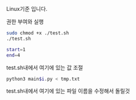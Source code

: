 Linux기준 입니다.

권한 부여와 실행
```bash
sudo chmod +x ./test.sh
./test.sh
```

```bash
start=1
end=4
```

test.sh내에서 여기에 있는 값 조절
```bash
python3 main$i.py < tmp.txt
```
test.sh내에서 여기에 있는 파일 이름을 수정해서 돌릴것

